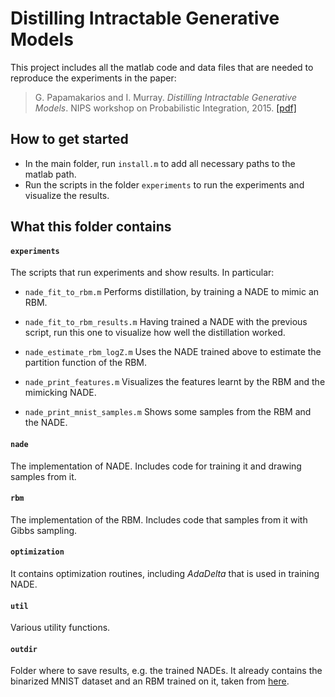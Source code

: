 # Distilling Intractable Generative Models

This project includes all the matlab code and data files that are needed to reproduce the experiments in the paper:

> G. Papamakarios and I. Murray. _Distilling Intractable Generative Models_. NIPS workshop on Probabilistic Integration, 2015.
[[pdf]](http://homepages.inf.ed.ac.uk/s1459647/papers/distilling_generative_models.pdf)

## How to get started

* In the main folder, run ```install.m``` to add all necessary paths to the matlab path.
* Run the scripts in the folder ```experiments``` to run the experiments and visualize the results.

## What this folder contains

#### `experiments`
The scripts that run experiments and show results. In particular:

- `nade_fit_to_rbm.m`
Performs distillation, by training a NADE to mimic an RBM.

- `nade_fit_to_rbm_results.m`
Having trained a NADE with the previous script, run this one to visualize how well the distillation worked.

- `nade_estimate_rbm_logZ.m`
Uses the NADE trained above to estimate the partition function of the RBM.

- `nade_print_features.m`
Visualizes the features learnt by the RBM and the mimicking NADE.

- `nade_print_mnist_samples.m`
Shows some samples from the RBM and the NADE.

#### `nade`
The implementation of NADE. Includes code for training it and drawing samples from it.

#### `rbm`
The implementation of the RBM. Includes code that samples from it with Gibbs sampling.

#### `optimization`
It contains optimization routines, including _AdaDelta_ that is used in training NADE.

#### `util`
Various utility functions.

#### `outdir`
Folder where to save results, e.g. the trained NADEs. It already contains the binarized MNIST dataset and an RBM trained on it, taken from [here](http://www.utstat.toronto.edu/~rsalakhu/rbm_ais.html).
